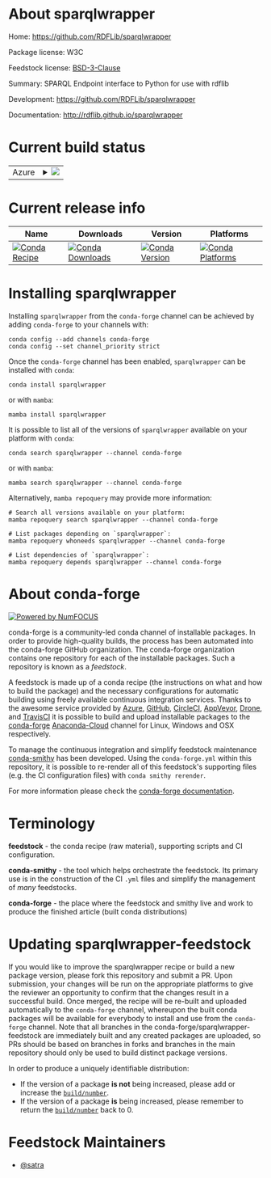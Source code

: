 About sparqlwrapper
===================

Home: https://github.com/RDFLib/sparqlwrapper

Package license: W3C

Feedstock license: [BSD-3-Clause](https://github.com/conda-forge/sparqlwrapper-feedstock/blob/main/LICENSE.txt)

Summary: SPARQL Endpoint interface to Python for use with rdflib

Development: https://github.com/RDFLib/sparqlwrapper

Documentation: http://rdflib.github.io/sparqlwrapper

Current build status
====================


<table>
    
  <tr>
    <td>Azure</td>
    <td>
      <details>
        <summary>
          <a href="https://dev.azure.com/conda-forge/feedstock-builds/_build/latest?definitionId=1939&branchName=main">
            <img src="https://dev.azure.com/conda-forge/feedstock-builds/_apis/build/status/sparqlwrapper-feedstock?branchName=main">
          </a>
        </summary>
        <table>
          <thead><tr><th>Variant</th><th>Status</th></tr></thead>
          <tbody><tr>
              <td>linux_64_python3.10.____cpython</td>
              <td>
                <a href="https://dev.azure.com/conda-forge/feedstock-builds/_build/latest?definitionId=1939&branchName=main">
                  <img src="https://dev.azure.com/conda-forge/feedstock-builds/_apis/build/status/sparqlwrapper-feedstock?branchName=main&jobName=linux&configuration=linux_64_python3.10.____cpython" alt="variant">
                </a>
              </td>
            </tr><tr>
              <td>linux_64_python3.11.____cpython</td>
              <td>
                <a href="https://dev.azure.com/conda-forge/feedstock-builds/_build/latest?definitionId=1939&branchName=main">
                  <img src="https://dev.azure.com/conda-forge/feedstock-builds/_apis/build/status/sparqlwrapper-feedstock?branchName=main&jobName=linux&configuration=linux_64_python3.11.____cpython" alt="variant">
                </a>
              </td>
            </tr><tr>
              <td>linux_64_python3.8.____cpython</td>
              <td>
                <a href="https://dev.azure.com/conda-forge/feedstock-builds/_build/latest?definitionId=1939&branchName=main">
                  <img src="https://dev.azure.com/conda-forge/feedstock-builds/_apis/build/status/sparqlwrapper-feedstock?branchName=main&jobName=linux&configuration=linux_64_python3.8.____cpython" alt="variant">
                </a>
              </td>
            </tr><tr>
              <td>linux_64_python3.9.____cpython</td>
              <td>
                <a href="https://dev.azure.com/conda-forge/feedstock-builds/_build/latest?definitionId=1939&branchName=main">
                  <img src="https://dev.azure.com/conda-forge/feedstock-builds/_apis/build/status/sparqlwrapper-feedstock?branchName=main&jobName=linux&configuration=linux_64_python3.9.____cpython" alt="variant">
                </a>
              </td>
            </tr><tr>
              <td>linux_aarch64_python3.10.____cpython</td>
              <td>
                <a href="https://dev.azure.com/conda-forge/feedstock-builds/_build/latest?definitionId=1939&branchName=main">
                  <img src="https://dev.azure.com/conda-forge/feedstock-builds/_apis/build/status/sparqlwrapper-feedstock?branchName=main&jobName=linux&configuration=linux_aarch64_python3.10.____cpython" alt="variant">
                </a>
              </td>
            </tr><tr>
              <td>linux_aarch64_python3.11.____cpython</td>
              <td>
                <a href="https://dev.azure.com/conda-forge/feedstock-builds/_build/latest?definitionId=1939&branchName=main">
                  <img src="https://dev.azure.com/conda-forge/feedstock-builds/_apis/build/status/sparqlwrapper-feedstock?branchName=main&jobName=linux&configuration=linux_aarch64_python3.11.____cpython" alt="variant">
                </a>
              </td>
            </tr><tr>
              <td>linux_aarch64_python3.8.____cpython</td>
              <td>
                <a href="https://dev.azure.com/conda-forge/feedstock-builds/_build/latest?definitionId=1939&branchName=main">
                  <img src="https://dev.azure.com/conda-forge/feedstock-builds/_apis/build/status/sparqlwrapper-feedstock?branchName=main&jobName=linux&configuration=linux_aarch64_python3.8.____cpython" alt="variant">
                </a>
              </td>
            </tr><tr>
              <td>linux_aarch64_python3.9.____cpython</td>
              <td>
                <a href="https://dev.azure.com/conda-forge/feedstock-builds/_build/latest?definitionId=1939&branchName=main">
                  <img src="https://dev.azure.com/conda-forge/feedstock-builds/_apis/build/status/sparqlwrapper-feedstock?branchName=main&jobName=linux&configuration=linux_aarch64_python3.9.____cpython" alt="variant">
                </a>
              </td>
            </tr><tr>
              <td>osx_64_python3.10.____cpython</td>
              <td>
                <a href="https://dev.azure.com/conda-forge/feedstock-builds/_build/latest?definitionId=1939&branchName=main">
                  <img src="https://dev.azure.com/conda-forge/feedstock-builds/_apis/build/status/sparqlwrapper-feedstock?branchName=main&jobName=osx&configuration=osx_64_python3.10.____cpython" alt="variant">
                </a>
              </td>
            </tr><tr>
              <td>osx_64_python3.11.____cpython</td>
              <td>
                <a href="https://dev.azure.com/conda-forge/feedstock-builds/_build/latest?definitionId=1939&branchName=main">
                  <img src="https://dev.azure.com/conda-forge/feedstock-builds/_apis/build/status/sparqlwrapper-feedstock?branchName=main&jobName=osx&configuration=osx_64_python3.11.____cpython" alt="variant">
                </a>
              </td>
            </tr><tr>
              <td>osx_64_python3.8.____cpython</td>
              <td>
                <a href="https://dev.azure.com/conda-forge/feedstock-builds/_build/latest?definitionId=1939&branchName=main">
                  <img src="https://dev.azure.com/conda-forge/feedstock-builds/_apis/build/status/sparqlwrapper-feedstock?branchName=main&jobName=osx&configuration=osx_64_python3.8.____cpython" alt="variant">
                </a>
              </td>
            </tr><tr>
              <td>osx_64_python3.9.____cpython</td>
              <td>
                <a href="https://dev.azure.com/conda-forge/feedstock-builds/_build/latest?definitionId=1939&branchName=main">
                  <img src="https://dev.azure.com/conda-forge/feedstock-builds/_apis/build/status/sparqlwrapper-feedstock?branchName=main&jobName=osx&configuration=osx_64_python3.9.____cpython" alt="variant">
                </a>
              </td>
            </tr><tr>
              <td>osx_arm64_python3.10.____cpython</td>
              <td>
                <a href="https://dev.azure.com/conda-forge/feedstock-builds/_build/latest?definitionId=1939&branchName=main">
                  <img src="https://dev.azure.com/conda-forge/feedstock-builds/_apis/build/status/sparqlwrapper-feedstock?branchName=main&jobName=osx&configuration=osx_arm64_python3.10.____cpython" alt="variant">
                </a>
              </td>
            </tr><tr>
              <td>osx_arm64_python3.11.____cpython</td>
              <td>
                <a href="https://dev.azure.com/conda-forge/feedstock-builds/_build/latest?definitionId=1939&branchName=main">
                  <img src="https://dev.azure.com/conda-forge/feedstock-builds/_apis/build/status/sparqlwrapper-feedstock?branchName=main&jobName=osx&configuration=osx_arm64_python3.11.____cpython" alt="variant">
                </a>
              </td>
            </tr><tr>
              <td>osx_arm64_python3.8.____cpython</td>
              <td>
                <a href="https://dev.azure.com/conda-forge/feedstock-builds/_build/latest?definitionId=1939&branchName=main">
                  <img src="https://dev.azure.com/conda-forge/feedstock-builds/_apis/build/status/sparqlwrapper-feedstock?branchName=main&jobName=osx&configuration=osx_arm64_python3.8.____cpython" alt="variant">
                </a>
              </td>
            </tr><tr>
              <td>osx_arm64_python3.9.____cpython</td>
              <td>
                <a href="https://dev.azure.com/conda-forge/feedstock-builds/_build/latest?definitionId=1939&branchName=main">
                  <img src="https://dev.azure.com/conda-forge/feedstock-builds/_apis/build/status/sparqlwrapper-feedstock?branchName=main&jobName=osx&configuration=osx_arm64_python3.9.____cpython" alt="variant">
                </a>
              </td>
            </tr><tr>
              <td>win_64_python3.10.____cpython</td>
              <td>
                <a href="https://dev.azure.com/conda-forge/feedstock-builds/_build/latest?definitionId=1939&branchName=main">
                  <img src="https://dev.azure.com/conda-forge/feedstock-builds/_apis/build/status/sparqlwrapper-feedstock?branchName=main&jobName=win&configuration=win_64_python3.10.____cpython" alt="variant">
                </a>
              </td>
            </tr><tr>
              <td>win_64_python3.11.____cpython</td>
              <td>
                <a href="https://dev.azure.com/conda-forge/feedstock-builds/_build/latest?definitionId=1939&branchName=main">
                  <img src="https://dev.azure.com/conda-forge/feedstock-builds/_apis/build/status/sparqlwrapper-feedstock?branchName=main&jobName=win&configuration=win_64_python3.11.____cpython" alt="variant">
                </a>
              </td>
            </tr><tr>
              <td>win_64_python3.8.____cpython</td>
              <td>
                <a href="https://dev.azure.com/conda-forge/feedstock-builds/_build/latest?definitionId=1939&branchName=main">
                  <img src="https://dev.azure.com/conda-forge/feedstock-builds/_apis/build/status/sparqlwrapper-feedstock?branchName=main&jobName=win&configuration=win_64_python3.8.____cpython" alt="variant">
                </a>
              </td>
            </tr><tr>
              <td>win_64_python3.9.____cpython</td>
              <td>
                <a href="https://dev.azure.com/conda-forge/feedstock-builds/_build/latest?definitionId=1939&branchName=main">
                  <img src="https://dev.azure.com/conda-forge/feedstock-builds/_apis/build/status/sparqlwrapper-feedstock?branchName=main&jobName=win&configuration=win_64_python3.9.____cpython" alt="variant">
                </a>
              </td>
            </tr>
          </tbody>
        </table>
      </details>
    </td>
  </tr>
</table>

Current release info
====================

| Name | Downloads | Version | Platforms |
| --- | --- | --- | --- |
| [![Conda Recipe](https://img.shields.io/badge/recipe-sparqlwrapper-green.svg)](https://anaconda.org/conda-forge/sparqlwrapper) | [![Conda Downloads](https://img.shields.io/conda/dn/conda-forge/sparqlwrapper.svg)](https://anaconda.org/conda-forge/sparqlwrapper) | [![Conda Version](https://img.shields.io/conda/vn/conda-forge/sparqlwrapper.svg)](https://anaconda.org/conda-forge/sparqlwrapper) | [![Conda Platforms](https://img.shields.io/conda/pn/conda-forge/sparqlwrapper.svg)](https://anaconda.org/conda-forge/sparqlwrapper) |

Installing sparqlwrapper
========================

Installing `sparqlwrapper` from the `conda-forge` channel can be achieved by adding `conda-forge` to your channels with:

```
conda config --add channels conda-forge
conda config --set channel_priority strict
```

Once the `conda-forge` channel has been enabled, `sparqlwrapper` can be installed with `conda`:

```
conda install sparqlwrapper
```

or with `mamba`:

```
mamba install sparqlwrapper
```

It is possible to list all of the versions of `sparqlwrapper` available on your platform with `conda`:

```
conda search sparqlwrapper --channel conda-forge
```

or with `mamba`:

```
mamba search sparqlwrapper --channel conda-forge
```

Alternatively, `mamba repoquery` may provide more information:

```
# Search all versions available on your platform:
mamba repoquery search sparqlwrapper --channel conda-forge

# List packages depending on `sparqlwrapper`:
mamba repoquery whoneeds sparqlwrapper --channel conda-forge

# List dependencies of `sparqlwrapper`:
mamba repoquery depends sparqlwrapper --channel conda-forge
```


About conda-forge
=================

[![Powered by
NumFOCUS](https://img.shields.io/badge/powered%20by-NumFOCUS-orange.svg?style=flat&colorA=E1523D&colorB=007D8A)](https://numfocus.org)

conda-forge is a community-led conda channel of installable packages.
In order to provide high-quality builds, the process has been automated into the
conda-forge GitHub organization. The conda-forge organization contains one repository
for each of the installable packages. Such a repository is known as a *feedstock*.

A feedstock is made up of a conda recipe (the instructions on what and how to build
the package) and the necessary configurations for automatic building using freely
available continuous integration services. Thanks to the awesome service provided by
[Azure](https://azure.microsoft.com/en-us/services/devops/), [GitHub](https://github.com/),
[CircleCI](https://circleci.com/), [AppVeyor](https://www.appveyor.com/),
[Drone](https://cloud.drone.io/welcome), and [TravisCI](https://travis-ci.com/)
it is possible to build and upload installable packages to the
[conda-forge](https://anaconda.org/conda-forge) [Anaconda-Cloud](https://anaconda.org/)
channel for Linux, Windows and OSX respectively.

To manage the continuous integration and simplify feedstock maintenance
[conda-smithy](https://github.com/conda-forge/conda-smithy) has been developed.
Using the ``conda-forge.yml`` within this repository, it is possible to re-render all of
this feedstock's supporting files (e.g. the CI configuration files) with ``conda smithy rerender``.

For more information please check the [conda-forge documentation](https://conda-forge.org/docs/).

Terminology
===========

**feedstock** - the conda recipe (raw material), supporting scripts and CI configuration.

**conda-smithy** - the tool which helps orchestrate the feedstock.
                   Its primary use is in the construction of the CI ``.yml`` files
                   and simplify the management of *many* feedstocks.

**conda-forge** - the place where the feedstock and smithy live and work to
                  produce the finished article (built conda distributions)


Updating sparqlwrapper-feedstock
================================

If you would like to improve the sparqlwrapper recipe or build a new
package version, please fork this repository and submit a PR. Upon submission,
your changes will be run on the appropriate platforms to give the reviewer an
opportunity to confirm that the changes result in a successful build. Once
merged, the recipe will be re-built and uploaded automatically to the
`conda-forge` channel, whereupon the built conda packages will be available for
everybody to install and use from the `conda-forge` channel.
Note that all branches in the conda-forge/sparqlwrapper-feedstock are
immediately built and any created packages are uploaded, so PRs should be based
on branches in forks and branches in the main repository should only be used to
build distinct package versions.

In order to produce a uniquely identifiable distribution:
 * If the version of a package **is not** being increased, please add or increase
   the [``build/number``](https://docs.conda.io/projects/conda-build/en/latest/resources/define-metadata.html#build-number-and-string).
 * If the version of a package **is** being increased, please remember to return
   the [``build/number``](https://docs.conda.io/projects/conda-build/en/latest/resources/define-metadata.html#build-number-and-string)
   back to 0.

Feedstock Maintainers
=====================

* [@satra](https://github.com/satra/)

